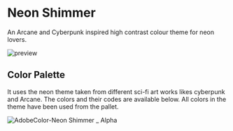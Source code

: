 # Neon Shimmer
An Arcane and Cyberpunk inspired high contrast colour theme for neon lovers.

![preview](https://user-images.githubusercontent.com/19551058/144289164-e4e4de8a-bdfc-4756-961f-8389e33d99a3.png)

## Color Palette
It uses the neon theme taken from different sci-fi art works likes cyberpunk and Arcane. The colors and their codes are available below. All colors in the theme have been used from the pallet.

![AdobeColor-Neon Shimmer _ Alpha](https://user-images.githubusercontent.com/19551058/144379388-f96e7d86-51ab-42db-ab64-f9a9a3cc55d5.jpeg)